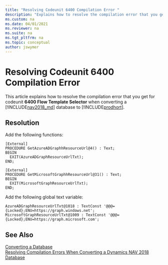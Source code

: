 ```yaml
---
title: "Resolving Codeunit 6400 Compilation Error "
description: "Explains how to resolve the compilation error that you get for Codeunit 6400 when converting a database from Dynamics NAV to Business Central."
ms.custom: na
ms.date: 04/01/2021
ms.reviewer: na
ms.suite: na
ms.tgt_pltfrm: na
ms.topic: conceptual
author: jswymer
---
```

# Resolving Codeunit 6400 Compilation Error 
This article explains how to resolve the compilation error that you get for codeunit **6400 Flow Template Selector** when converting a [!INCLUDE[nav2018_md](../developer/includes/nav2018_md.md)] database to  [!INCLUDE[prodhort](../developer/includes/prod_short.md)].

## Resolution

Add the following functions:

```
[External]
PROCEDURE GetAzureADGraphhResourceUrl@4() : Text;
BEGIN
  EXIT(AzureADGraphResourceUrlTxt);
END;

[External]
PROCEDURE GetMicrosoftGraphhResourceUrl@31() : Text;
BEGIN
  EXIT(MicrosoftGraphResourceUrlTxt);
END;
```

Add the following global text variable:
```
AzureADGraphResourceUrlTxt@1018 : TextConst '@@@={Locked};ENU=https://graph.windows.net';
MicrosoftGraphResourceUrlTxt@1009 : TextConst '@@@={Locked};ENU=https://graph.microsoft.com';
```


## See Also  
 [Converting a Database](Converting-a-Database.md)  
 [Resolving Compilation Errors When Converting a Dynamics NAV 2018 Database](Resolve-Compile-Errors-When-Converting-Dynamics-NAV-2018-Database.md)  
